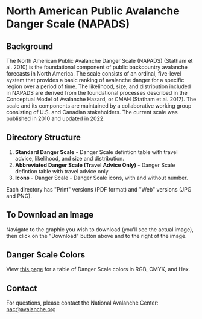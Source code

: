 # North American Public Avalanche Danger Scale (NAPADS)

## Background
The North American Public Avalanche Danger Scale (NAPADS) (Statham et al. 2010) is the foundational component of public backcountry avalanche forecasts in North America. The scale consists of an ordinal, five-level system that provides a basic ranking of avalanche danger for a specific region over a period of time. The likelihood, size, and distribution included in NAPADS are derived from the foundational processes described in the Conceptual Model of Avalanche Hazard, or CMAH (Statham et al. 2017).  The scale and its components are maintained by a collaborative working group consisting of U.S. and Canadian stakeholders. The current scale was published in 2010 and updated in 2022.

## Directory Structure
1. **Standard Danger Scale** - Danger Scale defintion table with travel advice, likelihood, and size and distribution.
2. **Abbreviated Danger Scale (Travel Advice Only)** - Danger Scale defintion table with travel advice only.
3. **Icons** - Danger Scale - Danger Scale icons, with and without number.

Each directory has "Print" versions (PDF format) and "Web" versions (JPG and PNG).

## To Download an Image
Navigate to the graphic you wish to download (you'll see the actual image), then click on the "Download" button above and to the right of the image.

## Danger Scale Colors
View [this page](https://github.com/NationalAvalancheCenter/north-american-public-avalanche-danger-scale/blob/be91193160d8fd0c48bb59ca2f3ff35cacd96fcc/COLORS.md) for a table of Danger Scale colors in RGB, CMYK, and Hex.

## Contact
For questions, please contact the National Avalanche Center: 
[nac@avalanche.org](mailto:nac@avalanche.org)
